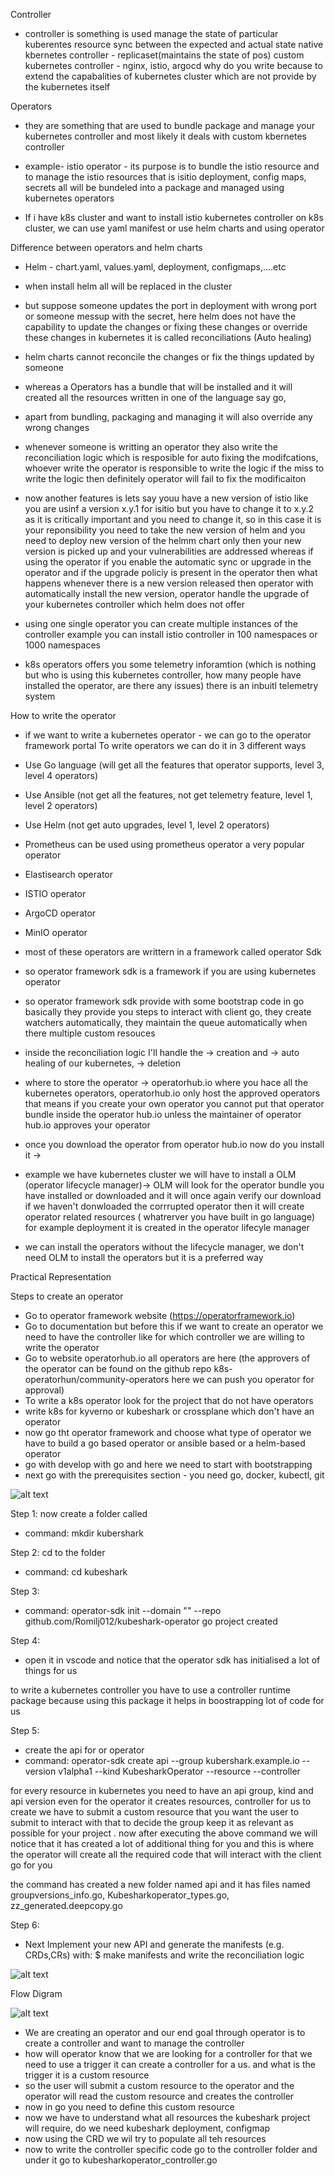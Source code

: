 Controller

-  controller is something is used manage the state of particular kuberentes resource
sync between the expected and actual state
native kbernetes controller - replicaset(maintains the state of pos)
custom kubernetes controller - nginx, istio, argocd why do you write because to extend the capabalities of kubernetes cluster which are not provide by the kubernetes itself

Operators

- they are something that are used to bundle package and manage your kubernetes controller and most likely it deals with custom kbernetes controller

- example- istio operator - its purpose is to bundle the istio resource and to manage the istio resources that is isitio deployment, config maps, secrets all will be bundeled into a package and managed using kubernetes operators

- If i have k8s cluster and want to install istio kubernetes controller on k8s cluster, we can use yaml manifest or use helm charts and using operator

Difference between operators and helm charts
- Helm - chart.yaml, values.yaml, deployment, configmaps,....etc
- when install helm all will be replaced in the cluster
- but suppose someone updates the port in deployment with wrong port or someone messup with the secret, here helm does not have the capability to update the changes or fixing these changes or override these changes in kubernetes it is called reconciliations (Auto healing)
- helm charts cannot reconcile the changes or fix the things updated by someone

- whereas a Operators has a bundle that will be installed and it will created all the resources written in one of the language say go, 
- apart from bundling, packaging and managing it will also override any wrong changes
- whenever someone is writting an operator they also write the reconciliation logic which is resposible for auto fixing the modifcations, whoever write the operator is responsible to write the logic if the miss to write the logic then definitely operator will fail to fix the modificaiton

- now another features is lets say youu have a new version of istio like you are usinf a version x.y.1 for isitio but you have to change it to x.y.2 as it is critically important and you need to change it, so in this case it is your reponsibility you need to take the new version of helm and you need to deploy new version of the helmm chart only then your new version is picked up and your vulnerabilities are addressed whereas 
if using the operator if you enable the automatic sync or upgrade in the operator and if the upgrade policiy is present in the operator then what happens whenever there is a new version released then operator with automatically install the new version, operator handle the upgrade of your kubernetes controller which helm does not offer

- using one single operator you can create multiple instances of the controller example you can install istio controller in 100 namespaces or 1000 namespaces

- k8s operators offers you some telemetry inforamtion (which is nothing but who is using this kubernetes controller, how many people have installed the operator, are there any issues) there is an inbuitl telemetry system

How to write the operator
-  if we want to write a kubernetes operator - we can go to the operator framework portal
To write operators we can do it in 3 different ways
- Use Go language (will get all the features that operator supports, level 3, level 4 operators)
- Use Ansible (not get all the features, not get telemetry feature, level 1, level 2 operators)
- Use Helm (not get auto upgrades, level 1, level 2 operators)

- Prometheus can be used using prometheus operator a very popular operator
- Elastisearch operator
- ISTIO operator
- ArgoCD operator
- MinIO operator

- most of these operators are writtern in a framework called operator Sdk
- so operator framework sdk is a framework if you are using kubernetes operator
- so operator framework sdk provide with some bootstrap code in go basically they provide you steps to interact with client go, they create watchers automatically, they maintain the queue automatically when there multiple custom resouces

- inside the reconciliation logic I'll handle the 
    -> creation and 
    -> auto healing of our kubernetes,
    -> deletion

- where to store the operator -> operatorhub.io where you hace all the kubernetes operators, operatorhub.io only host the approved operators that means if you create your own operator you cannot put that operator bundle inside the operator hub.io unless the maintainer of operator hub.io approves your operator

- once you download the operator from operator hub.io now do you install it -> 
- example we have kubernetes cluster we will have to install a OLM (operator lifecycle manager)-> OLM will look for the operator bundle you have installed or downloaded and it will once again verify our download if we haven't donwloaded the corrrupted operator then it will create operator related resources ( whatrerver you have built in go language) for example deployment it is created in the operator lifecyle manager
- we can install the operators without the lifecycle manager, we don't need OLM to install the operators but it is a preferred way

Practical Representation

Steps to create an operator

- Go to operator framework website (https://operatorframework.io)
- Go to documentation but before this if we want to create an operator we need to have the controller like for which controller we are willing to write the operator
- Go to website operatorhub.io all operators are here (the approvers of the operator can be found on the github repo k8s-operatorhun/community-operators here we can push you operator for approval)
- To write a k8s operator look for the project that do not have operators 
- write k8s for kyverno or kubeshark or crossplane which don't have an operator
- now go tht operator framework and choose what type of operator we have to build a go based operator or ansible based or a helm-based operator
- go with develop with go and here we need to start with bootstrapping
- next go with the prerequisites section - you need go, docker, kubectl, git

![alt text](image.png)

Step 1: now create a folder called 
- command: mkdir kubershark

Step 2: cd to the folder
- command: cd kubeshark

Step 3: 
- command: operator-sdk init --domain ""   --repo github.com/Romilj012/kubeshark-operator 
go project created

Step 4:
- open it in vscode and notice that the operator sdk has initialised a lot of things for us 

to write a kubernetes controller you have to use a controller runtime package because using this package it helps in boostrapping lot of code for us

Step 5:
- create the api for or operator
- command: operator-sdk create api --group kubershark.example.io --version v1alpha1 --kind KubesharkOperator --resource --controller

for every resource in kubernetes you need to have an api group, kind and api version 
even for the operator it creates resources, controller for us to create we have to submit a custom resource that you want the user to submit to interact with that 
to decide the group keep it as relevant as possible for your project .
now after executing the above command we will notice that it has created a lot of additional thing for you and this is where the operator will create all the required code that will interact with the client go for you 

the command has created a new folder named api and it has files named groupversions_info.go, Kubesharkoperator_types.go, zz_generated.deepcopy.go

Step 6:
- Next Implement your new API and generate the manifests (e.g. CRDs,CRs) with: $ make manifests
and write the reconciliation logic


![alt text](image-1.png)

Flow Digram

![alt text](image-2.png)

- We are creating an operator and our end goal through operator is to create a controller and want to manage the controller
- how will operator know that we are looking for a controller for that we need to use a trigger it can create a controller for a us.
and what is the trigger it is a custom resource
- so the user will submit a custom resource to the operator and the operator will read the custom resource and creates the controller
- now in go you need to define this custom resource  
- now we have to understand what all resources the kubeshark project will require, do we need kubeshark deployment, configmap
- now using the CRD we wil try to populate all teh resources
- now to write the controller specific code go to the controller folder and under it go to kubesharkoperator_controller.go